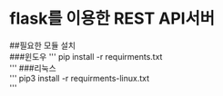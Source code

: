 # flask를 이용한 REST API서버  
  
##필요한 모듈 설치  
###윈도우
'''
pip install -r requirments.txt  
'''
###리눅스  
'''
pip3 install -r requirments-linux.txt  
'''
